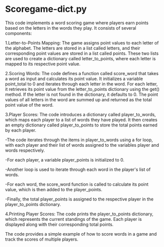 # Scoregame-dict.py

This code implements a word scoring game where players earn points based on the letters in the words they play. It consists of several components:

1.Letter-to-Points Mapping: The game assigns point values to each letter of the alphabet. The letters are stored in a list called letters, and their corresponding point values are stored in a list called points. These two lists are used to create a dictionary called letter_to_points, where each letter is mapped to its respective point value.

2.Scoring Words: The code defines a function called score_word that takes a word as input and calculates its point value. It initializes a variable point_total to 0 and iterates through each letter in the word. For each letter, it retrieves its point value from the letter_to_points dictionary using the get() method. If the letter is not found in the dictionary, it defaults to 0. The point values of all letters in the word are summed up and returned as the total point value of the word.

3.Player Scores: The code introduces a dictionary called player_to_words, which maps each player to a list of words they have played. It then creates an empty dictionary called player_to_points to store the total points earned by each player.

-The code iterates through the items in player_to_words using a for loop, with each player and their list of words assigned to the variables player and words respectively.

-For each player, a variable player_points is initialized to 0.

-Another loop is used to iterate through each word in the player's list of words.

-For each word, the score_word function is called to calculate its point value, which is then added to the player_points.

-Finally, the total player_points is assigned to the respective player in the player_to_points dictionary.

4.Printing Player Scores: The code prints the player_to_points dictionary, which represents the current standings of the game. Each player is displayed along with their corresponding total points.

The code provides a simple example of how to score words in a game and track the scores of multiple players.
